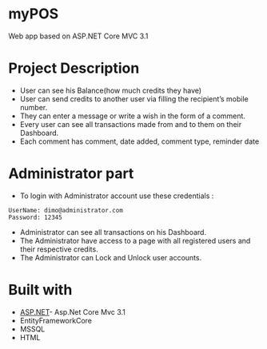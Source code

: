 # myPOS

Web app based on ASP.NET Core MVC 3.1

# Project Description


* User can see his Balance(how much credits they have)
* User can  send credits to another user via filling the recipient’s mobile number.
* They can enter a message or write a wish in the form of a comment.
* Every user can see all transactions made from and to them on their Dashboard. 
* Each comment has comment, date added, comment type, reminder date



# Administrator part

* To login with Administrator account use these credentials : 
```
UserName: dimo@administrator.com
Password: 12345
```
* Administrator can see all transactions on his Dashboard. 
* The Administrator have access to a page with all registered users and their respective credits.
* The Administrator can Lock and Unlock user accounts.


# Built with

* [ASP.NET](https://dotnet.microsoft.com/apps/aspnet)- Asp.Net Core Mvc 3.1
* EntityFrameworkCore
* MSSQL
* HTML
